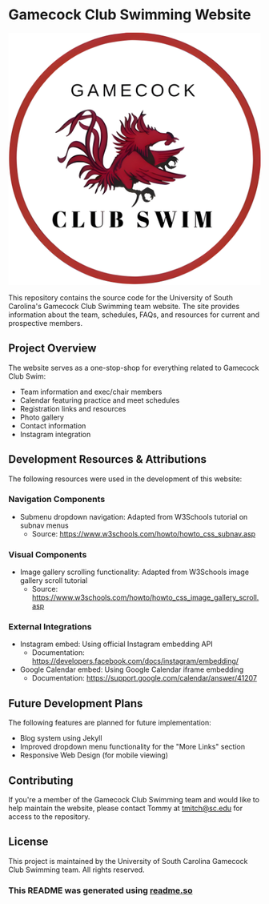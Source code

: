 # Gamecock Club Swimming Website

![Logo](/images/team-logo.jpg)

This repository contains the source code for the University of South Carolina's Gamecock Club Swimming team website. The site provides information about the team, schedules, FAQs, and resources for current and prospective members.

## Project Overview

The website serves as a one-stop-shop for everything related to Gamecock Club Swim:

- Team information and exec/chair members
- Calendar featuring practice and meet schedules
- Registration links and resources
- Photo gallery
- Contact information
- Instagram integration

## Development Resources & Attributions

The following resources were used in the development of this website:

### Navigation Components

- Submenu dropdown navigation: Adapted from W3Schools tutorial on subnav menus
  - Source: <https://www.w3schools.com/howto/howto_css_subnav.asp>

### Visual Components

- Image gallery scrolling functionality: Adapted from W3Schools image gallery scroll tutorial
  - Source: <https://www.w3schools.com/howto/howto_css_image_gallery_scroll.asp>

### External Integrations

- Instagram embed: Using official Instagram embedding API
  - Documentation: <https://developers.facebook.com/docs/instagram/embedding/>
- Google Calendar embed: Using Google Calendar iframe embedding
  - Documentation: <https://support.google.com/calendar/answer/41207>

## Future Development Plans

The following features are planned for future implementation:

- Blog system using Jekyll
- Improved dropdown menu functionality for the "More Links" section
- Responsive Web Design (for mobile viewing)

## Contributing

If you're a member of the Gamecock Club Swimming team and would like to help maintain the website, please contact Tommy at <tmitch@sc.edu> for access to the repository.

## License

This project is maintained by the University of South Carolina Gamecock Club Swimming team. All rights reserved.

### This README was generated using [readme.so](https://readme.so/editor)
